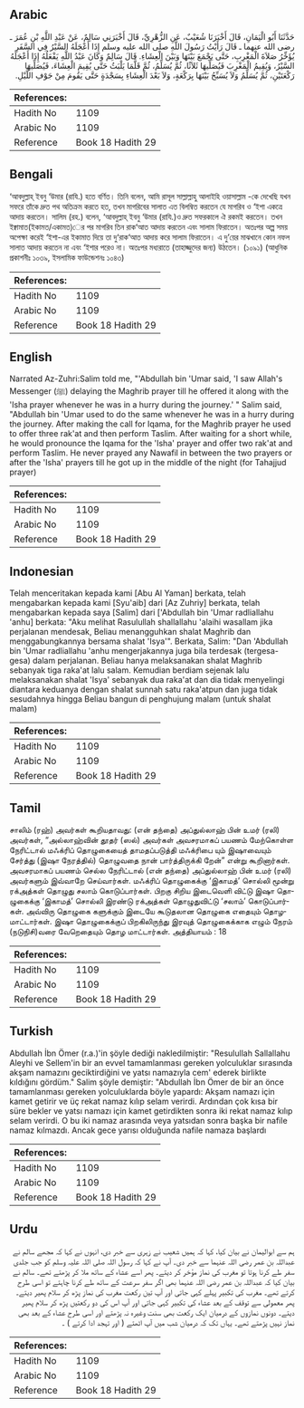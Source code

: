 ## Arabic


<div dir="rtl" lang="ar" style={{fontSize:'larger',backgroundColor:'#f8f9fa',padding:20}}>
حَدَّثَنَا أَبُو الْيَمَانِ، قَالَ أَخْبَرَنَا شُعَيْبٌ، عَنِ الزُّهْرِيِّ، قَالَ أَخْبَرَنِي سَالِمٌ، عَنْ عَبْدِ اللَّهِ بْنِ عُمَرَ ـ رضى الله عنهما ـ قَالَ رَأَيْتُ رَسُولَ اللَّهِ صلى الله عليه وسلم إِذَا أَعْجَلَهُ السَّيْرُ فِي السَّفَرِ يُؤَخِّرُ صَلاَةَ الْمَغْرِبِ، حَتَّى يَجْمَعَ بَيْنَهَا وَبَيْنَ الْعِشَاءِ‏.‏ قَالَ سَالِمٌ وَكَانَ عَبْدُ اللَّهِ يَفْعَلُهُ إِذَا أَعْجَلَهُ السَّيْرُ، وَيُقِيمُ الْمَغْرِبَ فَيُصَلِّيهَا ثَلاَثًا، ثُمَّ يُسَلِّمُ، ثُمَّ قَلَّمَا يَلْبَثُ حَتَّى يُقِيمَ الْعِشَاءَ، فَيُصَلِّيهَا رَكْعَتَيْنِ، ثُمَّ يُسَلِّمُ وَلاَ يُسَبِّحُ بَيْنَهَا بِرَكْعَةٍ، وَلاَ بَعْدَ الْعِشَاءِ بِسَجْدَةٍ حَتَّى يَقُومَ مِنْ جَوْفِ اللَّيْلِ‏.‏
</div>
<div style={{backgroundColor:'#f8f9fa',padding:20, marginBottom: 10}}><table> <thead> <tr> <th>References:</th> <th></th> </tr> </thead> <tbody><tr><td>Hadith No</td><td>1109</td></tr><tr><td>Arabic No</td><td>1109</td></tr><tr><td>Reference</td><td>Book 18 Hadith 29</td></tr></tbody></table></div>

## Bengali


<div dir="ltr" lang="bn" style={{fontSize:'larger',backgroundColor:'#f8f9fa',padding:20}}>
‘আবদুল্লাহ্ ইবনু ‘উমার (রাযি.) হতে বর্ণিত। তিনি বলেন, আমি রাসূল সাল্লাল্লাহু আলাইহি ওয়াসাল্লাম -কে দেখেছি যখন সফরে তাঁকে দ্রুত পথ অতিক্রম করতে হত, তখন মাগরিবের সালাত এত বিলম্বিত করতেন যে মাগরিব ও ‘ইশা একত্রে আদায় করতেন। সালিম (রহ.) বলেন, ‘আবদুল্লাহ্ ইবনু ‘উমার (রাযি.)ও দ্রুত সফরকালে ঐ রকমই করতেন। তখন ইক্বামাত(ইকামত/একামত)ের পর মাগরিব তিন রাক‘আত আদায় করতেন এবং সালাম ফিরাতেন। অতঃপর অল্প সময় অপেক্ষা করেই ‘ইশা-এর ইকামাত দিয়ে তা দু‘রাক‘আত আদায় করে সালাম ফিরাতেন। এ দু’য়ের মাঝখানে কোন নফল সালাত আদায় করতেন না এবং ‘ইশার পরেও না। অতঃপর মধ্যরাতে (তাহাজ্জুদের জন্য) উঠতেন। (১০৯১) (আধুনিক প্রকাশনীঃ ১০৩৯, ইসলামিক ফাউন্ডেশনঃ ১০৪৩)
</div>
<div style={{backgroundColor:'#f8f9fa',padding:20, marginBottom: 10}}><table> <thead> <tr> <th>References:</th> <th></th> </tr> </thead> <tbody><tr><td>Hadith No</td><td>1109</td></tr><tr><td>Arabic No</td><td>1109</td></tr><tr><td>Reference</td><td>Book 18 Hadith 29</td></tr></tbody></table></div>

## English


<div dir="ltr" lang="en" style={{fontSize:'larger',backgroundColor:'#f8f9fa',padding:20}}>
Narrated Az-Zuhri:Salim told me, "'Abdullah bin 'Umar said, 'I saw Allah's Messenger (ﷺ) delaying the Maghrib prayer till he offered it along with the 'Isha prayer whenever he was in a hurry during the journey.' " Salim said, "Abdullah bin 'Umar used to do the same whenever he was in a hurry during the journey. After making the call for Iqama, for the Maghrib prayer he used to offer three rak'at and then perform Taslim. After waiting for a short while, he would pronounce the Iqama for the 'Isha' prayer and offer two rak'at and perform Taslim. He never prayed any Nawafil in between the two prayers or after the 'Isha' prayers till he got up in the middle of the night (for Tahajjud prayer)
</div>
<div style={{backgroundColor:'#f8f9fa',padding:20, marginBottom: 10}}><table> <thead> <tr> <th>References:</th> <th></th> </tr> </thead> <tbody><tr><td>Hadith No</td><td>1109</td></tr><tr><td>Arabic No</td><td>1109</td></tr><tr><td>Reference</td><td>Book 18 Hadith 29</td></tr></tbody></table></div>

## Indonesian


<div dir="ltr" lang="id" style={{fontSize:'larger',backgroundColor:'#f8f9fa',padding:20}}>
Telah menceritakan kepada kami [Abu Al Yaman] berkata, telah mengabarkan kepada kami [Syu'aib] dari [Az Zuhriy] berkata, telah mengabarkan kepada saya [Salim] dari ['Abdullah bin 'Umar radliallahu 'anhu] berkata: "Aku melihat Rasulullah shallallahu 'alaihi wasallam jika perjalanan mendesak, Beliau menangguhkan shalat Maghrib dan menggabungkannya bersama shalat 'Isya'". Berkata, Salim: "Dan 'Abdullah bin 'Umar radliallahu 'anhu mengerjakannya juga bila terdesak (tergesa-gesa) dalam perjalanan. Beliau hanya melaksanakan shalat Maghrib sebanyak tiga raka'at lalu salam. Kemudian berdiam sejenak lalu melaksanakan shalat 'Isya' sebanyak dua raka'at dan dia tidak menyelingi diantara keduanya dengan shalat sunnah satu raka'atpun dan juga tidak sesudahnya hingga Beliau bangun di penghujung malam (untuk shalat malam)
</div>
<div style={{backgroundColor:'#f8f9fa',padding:20, marginBottom: 10}}><table> <thead> <tr> <th>References:</th> <th></th> </tr> </thead> <tbody><tr><td>Hadith No</td><td>1109</td></tr><tr><td>Arabic No</td><td>1109</td></tr><tr><td>Reference</td><td>Book 18 Hadith 29</td></tr></tbody></table></div>

## Tamil


<div dir="ltr" lang="ta" style={{fontSize:'larger',backgroundColor:'#f8f9fa',padding:20}}>
சாலிம் (ரஹ்) அவர்கள் கூறியதாவது: (என் தந்தை) அப்துல்லாஹ் பின் உமர் (ரலி) அவர்கள், “அல்லாஹ்வின் தூதர் (ஸல்) அவர்கள் அவசரமாகப் பயணம் மேற்கொள்ள நேரிட்டால் மஃக்ரிப் தொழுகையைத் தாமதப்படுத்தி மஃக்ரிபை யும் இஷாவையும் சேர்த்து (இஷா நேரத்தில்) தொழுவதை நான் பார்த்திருக்கி றேன்” என்று கூறினார்கள். அவசரமாகப் பயணம் செல்ல நேரிட்டால் (என் தந்தை) அப்துல்லாஹ் பின் உமர் (ரலி) அவர்களும் இவ்வாறே செய்வார்கள். மஃக்ரிப் தொழுகைக்கு ‘இகாமத்’ சொல்லி மூன்று ரக்அத்கள் தொழுது சலாம் கொடுப்பார்கள். பிறகு சிறிய இடைவெளி விட்டு இஷா தொழுகைக்கு ‘இகாமத்’ சொல்லி இரண்டு ரக்அத்கள் தொழுதுவிட்டு ‘சலாம்’ கொடுப்பார்கள். அவ்விரு தொழுகை களுக்கும் இடையே கூடுதலான தொழுகை எதையும் தொழமாட்டார்கள். இஷா தொழுகைக்குப் பிறகிலிருந்து இரவுத் தொழுகைக்காக எழும் நேரம் (நடுநிசி)வரை வேறெதையும் தொழ மாட்டார்கள். அத்தியாயம் : 18
</div>
<div style={{backgroundColor:'#f8f9fa',padding:20, marginBottom: 10}}><table> <thead> <tr> <th>References:</th> <th></th> </tr> </thead> <tbody><tr><td>Hadith No</td><td>1109</td></tr><tr><td>Arabic No</td><td>1109</td></tr><tr><td>Reference</td><td>Book 18 Hadith 29</td></tr></tbody></table></div>

## Turkish


<div dir="ltr" lang="tr" style={{fontSize:'larger',backgroundColor:'#f8f9fa',padding:20}}>
Abdullah İbn Ömer (r.a.)'in şöyle dediği nakledilmiştir: "Resulullah Sallallahu Aleyhi ve Sellem'in bir an evvel tamamlanması gereken yolculuklar sırasında akşam namazını geciktirdiğini ve yatsı namazıyla cem' ederek birlikte kıldığını gör­düm." Salim şöyle demiştir: "Abdullah İbn Ömer de bir an önce tamamlanması gereken yolculuklarda böyle yapardı: Akşam namazı için kamet getirir ve üç rekat namaz kılıp selam verirdi. Ardından çok kısa bir süre bekler ve yatsı namazı için kamet getirdikten sonra iki rekat namaz kılıp selam verirdi. O bu iki namaz arasında veya yatsıdan sonra başka bir nafile namaz kılmazdı. Ancak gece yarısı olduğunda nafile namaza başlardı
</div>
<div style={{backgroundColor:'#f8f9fa',padding:20, marginBottom: 10}}><table> <thead> <tr> <th>References:</th> <th></th> </tr> </thead> <tbody><tr><td>Hadith No</td><td>1109</td></tr><tr><td>Arabic No</td><td>1109</td></tr><tr><td>Reference</td><td>Book 18 Hadith 29</td></tr></tbody></table></div>

## Urdu


<div dir="rtl" lang="ur" style={{fontSize:'larger',backgroundColor:'#f8f9fa',padding:20}}>
ہم سے ابوالیمان نے بیان کیا، کہا کہ ہمیں شعیب نے زہری سے خبر دی، انہوں نے کہا کہ مجھے سالم نے عبداللہ بن عمر رضی اللہ عنہما سے خبر دی۔ آپ نے کہا کہ رسول اللہ صلی اللہ علیہ وسلم کو جب جلدی سفر طے کرنا ہوتا تو مغرب کی نماز مؤخر کر دیتے۔ پھر اسے عشاء کے ساتھ ملا کر پڑھتے تھے۔ سالم نے بیان کیا کہ عبداللہ بن عمر رضی اللہ عنہما بھی اگر سفر سرعت کے ساتھ طے کرنا چاہتے تو اسی طرح کرتے تھے۔ مغرب کی تکبیر پہلے کہی جاتی اور آپ تین رکعت مغرب کی نماز پڑھ کر سلام پھیر دیتے۔ پھر معمولی سے توقف کے بعد عشاء کی تکبیر کہی جاتی اور آپ اس کی دو رکعتیں پڑھ کر سلام پھیر دیتے۔ دونوں نمازوں کے درمیان ایک رکعت بھی سنت وغیرہ نہ پڑھتے اور اسی طرح عشاء کے بعد بھی نماز نہیں پڑھتے تھے۔ یہاں تک کہ درمیان شب میں آپ اٹھتے ( اور تہجد ادا کرتے ) ۔
</div>
<div style={{backgroundColor:'#f8f9fa',padding:20, marginBottom: 10}}><table> <thead> <tr> <th>References:</th> <th></th> </tr> </thead> <tbody><tr><td>Hadith No</td><td>1109</td></tr><tr><td>Arabic No</td><td>1109</td></tr><tr><td>Reference</td><td>Book 18 Hadith 29</td></tr></tbody></table></div>